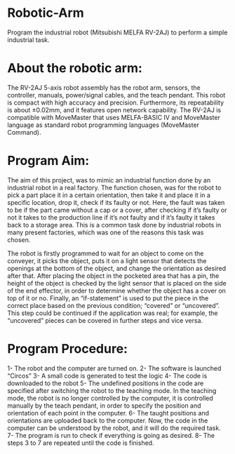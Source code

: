 # Robotic-Arm

Program the industrial robot (Mitsubishi MELFA RV-2AJ) to perform a simple industrial task.  

# About the robotic arm:

The RV-2AJ 5-axis robot assembly has the robot arm, sensors, the controller, manuals, power/signal cables, and the teach pendant.  This robot is compact with high accuracy and precision. Furthermore, its repeatability is about ±0.02mm, and it features open network capability.  The RV-2AJ is compatible with MoveMaster that uses MELFA-BASIC IV and MoveMaster language as standard robot programming languages (MoveMaster Command). 

# Program Aim:

The aim of this project, was to mimic an industrial function done by an industrial robot in a real factory. The function chosen, was for the robot to pick a part place it in a certain orientation, then take it and place it in a specific location, drop it, check if its faulty or not. Here, the fault was taken to be if the part came without a cap or a cover, after checking if it’s faulty or not it takes to the production line if it’s not faulty and if it’s faulty it takes back to a storage area. This is a common task done by industrial robots in many present factories, which was one of the reasons this task was chosen. 

The robot is firstly programmed to wait for an object to come on the conveyer, it picks the object, puts it on a light sensor that detects the openings at the bottom of the object, and change the orientation as desired after that.  After placing the object in the pocketed area that has a pin, the height of the object is checked by the light sensor that is placed on the side of the end effector, in order to determine whether the object has a cover on top of it or no. Finally, an “if-statement” is used to put the piece in the correct place based on the previous condition; “covered” or “uncovered”.  This step could be continued if the application was real; for example, the “uncovered” pieces can be covered in further steps and vice versa.

# Program Procedure:

1-	The robot and the computer are turned on.
2-	The software is launched “Circos”
3-	A small code is generated to test the logic 
4-	The code is downloaded to the robot
5-	The undefined positions in the code are specified after switching the robot to the teaching mode. In the teaching mode, the robot is no longer controlled by the computer, it is controlled manually by the teach pendant, in order to specify the position and orientation of each point in the computer.
6-	The taught positions and orientations are uploaded back to the computer. Now, the code in the computer can be understood by the robot, and it will do the required task.
7-	The program is run to check if everything is going as desired.
8-	The steps 3 to 7 are repeated until the code is finished.




